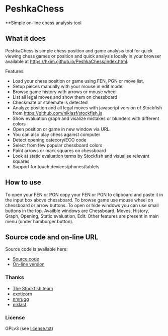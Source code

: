 # PeshkaChess

**Simple on-line chess analysis tool

## What it does ##

PeshkaChess is simple chess position and game analysis tool for quick viewing chess games or position
and quick analysis locally in your browser available at https://hxim.github.io/PeshkaChess/index.html.

Features:

* Load your chess position or game using FEN, PGN or move list.
* Setup pieces manually with your mouse in edit mode.
* Browse game history with arrows or mouse wheel.
* List all legal moves and show them on chessboard
* Checkmate or stalemate is detected
* Analyze position and all legal moves with javascript version of Stockfish from https://github.com/niklasf/stockfish.js
* Show evaluation graph and visalize mistakes or blunders with different colors
* Open position or game in new window via URL.
* You can also play chess against computer
* Detect opening catecory/ECO code
* Select from few popular chessboard colors
* Paint arrows or mark squares on chessboard
* Look at static evaluation terms by Stockfish and visualise relevant squares
* Support for touch devices/phones/tablets

## How to use ##

To open your FEN or PGN copy your FEN or PGN to clipboard and paste it in the input box above chessboard. To browse
game use mouse wheel on chessboard or arrow buttons. To open or hide windows you can use small buttons in the top.
Availble windows are Chessboard, Moves, History, Graph, Opening, Static evaluation, Edit. Other features are
present in main menu (under hamburger button). 

## Source code and on-line URL ##

Source code is available here:

- <a href="https://github.com/hxim/PeshkaChess">Source code</a>
- <a href="https://hxim.github.io/PeshkaChess/index.html">On-line version</a>

### Thanks

- <a href="https://github.com/official-stockfish/Stockfish">The Stockfish team</a>
- <a href="https://github.com/exoticorn/stockfish-js">exoticorn</a>
- <a href="https://github.com/nmrugg/stockfish.js">nmrugg</a>
- <a href="https://github.com/niklasf/stockfish.js">niklasf</a>

### License

GPLv3 (see <a href="https://raw.githubusercontent.com/hxim/PeshkaChess/master/License.txt">license.txt</a>)
